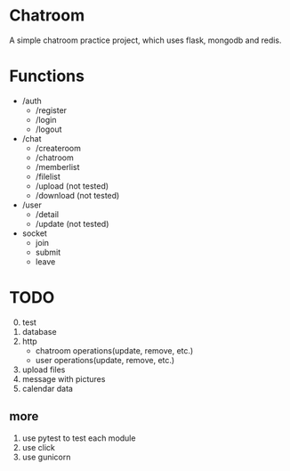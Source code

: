 # Chatroom
A simple chatroom practice project, which uses flask, mongodb and redis.

# Functions
- /auth
    - /register
    - /login
    - /logout
- /chat
    - /createroom
    - /chatroom
    - /memberlist
    - /filelist
    - /upload       (not tested)
    - /download     (not tested)
- /user
    - /detail
    - /update       (not tested)
- socket
    - join
    - submit
    - leave

# TODO
0. test
1. database
2. http
    - chatroom operations(update, remove, etc.)
    - user operations(update, remove, etc.)
3. upload files
4. message with pictures
5. calendar data

## more
1. use pytest to test each module
2. use click
3. use gunicorn
